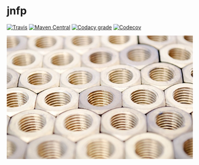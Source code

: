 jnfp
===

[![Travis](https://img.shields.io/travis/io7m/jnfp.png?style=flat-square)](https://travis-ci.org/io7m/jnfp)
[![Maven Central](https://img.shields.io/maven-central/v/com.io7m.jnfp/com.io7m.jnfp.png?style=flat-square)](http://search.maven.org/#search%7Cga%7C1%7Cg%3A%22com.io7m.jnfp%22)
[![Codacy grade](https://img.shields.io/codacy/grade/6985c2681d1449009bcfd7a634b9f926.png?style=flat-square)](https://www.codacy.com/app/github_79/jnfp)
[![Codecov](https://img.shields.io/codecov/c/github/io7m/jnfp.png?style=flat-square)](https://codecov.io/gh/io7m/jnfp)

![jnfp](./src/site/resources/jnfp.jpg?raw=true)

